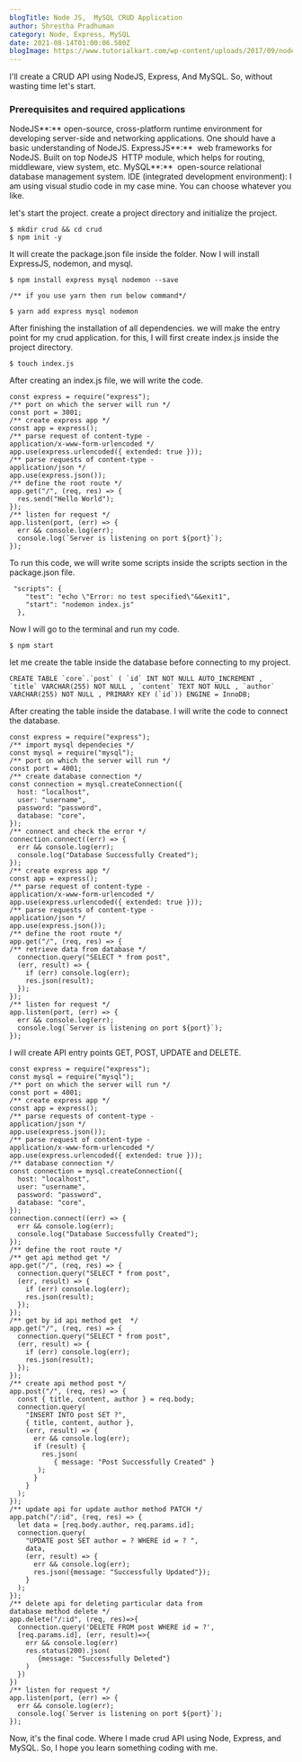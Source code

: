 ```yaml
---
blogTitle: Node JS,  MySQL CRUD Application
author: Shrestha Pradhuman
category: Node, Express, MySQL
date: 2021-08-14T01:00:06.580Z
blogImage: https://www.tutorialkart.com/wp-content/uploads/2017/09/nodejs-mysql.png
---
```

I'll create a CRUD API using NodeJS, Express, And MySQL. So, without wasting time let's start.

### Prerequisites and required applications

NodeJS**:** open-source, cross-platform runtime environment for developing server-side and networking applications. One should have a basic understanding of NodeJS.
ExpressJS**:**  web frameworks for NodeJS. Built on top NodeJS  HTTP module, which helps for routing, middleware, view system, etc.
MySQL**:**  open-source relational database management system.
IDE (integrated development environment): I am using visual studio code in my case mine. You can choose whatever you like.

let's start the project. create a project directory and initialize the project.

```
$ mkdir crud && cd crud
$ npm init -y
```

It will create the package.json file inside the folder. Now I will install ExpressJS, nodemon, and mysql.

```
$ npm install express mysql nodemon --save

/** if you use yarn then run below command*/
                    
$ yarn add express mysql nodemon
```

After finishing the installation of all dependencies. we will make the entry point for my crud application. for this, I will first create index.js inside the project directory.

```
$ touch index.js
```

After creating an index.js file, we will write the code.

```
const express = require("express");
/** port on which the server will run */
const port = 3001;
/** create express app */
const app = express();
/** parse request of content-type - 
application/x-www-form-urlencoded */
app.use(express.urlencoded({ extended: true }));
/** parse requests of content-type - 
application/json */
app.use(express.json());
/** define the root route */
app.get("/", (req, res) => {
  res.send("Hello World");
});
/** listen for request */
app.listen(port, (err) => {
  err && console.log(err);
  console.log(`Server is listening on port ${port}`);
});
```

To run this code, we will write some scripts inside the scripts section in the package.json file. 

```
 "scripts": {
    "test": "echo \"Error: no test specified\"&&exit1",
    "start": "nodemon index.js"
  },
```

Now I will go to the terminal and run my code.

```
$ npm start
```

let me create the table inside the database before connecting to my project.

```
CREATE TABLE `core`.`post` ( `id` INT NOT NULL AUTO_INCREMENT , 
`title` VARCHAR(255) NOT NULL , `content` TEXT NOT NULL , `author` 
VARCHAR(255) NOT NULL , PRIMARY KEY (`id`)) ENGINE = InnoDB;
```

After creating the table inside the database. I will write the code to connect the database.

```
const express = require("express");
/** import mysql dependecies */
const mysql = require("mysql");
/** port on which the server will run */
const port = 4001;
/** create database connection */
const connection = mysql.createConnection({
  host: "localhost",
  user: "username",
  password: "password",
  database: "core",
});
/** connect and check the error */
connection.connect((err) => {
  err && console.log(err);
  console.log("Database Successfully Created");
});
/** create express app */
const app = express();
/** parse request of content-type - 
application/x-www-form-urlencoded */
app.use(express.urlencoded({ extended: true }));
/** parse requests of content-type - 
application/json */
app.use(express.json());
/** define the root route */
app.get("/", (req, res) => {
/** retrieve data from database */
  connection.query("SELECT * from post", 
  (err, result) => {
    if (err) console.log(err);
    res.json(result);
  });
});
/** listen for request */
app.listen(port, (err) => {
  err && console.log(err);
  console.log(`Server is listening on port ${port}`);
});
```

I will create API entry points GET, POST, UPDATE and DELETE.

```
const express = require("express");
const mysql = require("mysql");
/** port on which the server will run */
const port = 4001;
/** create express app */
const app = express();
/** parse requests of content-type - 
application/json */
app.use(express.json());
/** parse request of content-type - 
application/x-www-form-urlencoded */
app.use(express.urlencoded({ extended: true }));
/** database connection */
const connection = mysql.createConnection({
  host: "localhost",
  user: "username",
  password: "password",
  database: "core",
});
connection.connect((err) => {
  err && console.log(err);
  console.log("Database Successfully Created");
});
/** define the root route */
/** get api method get */
app.get("/", (req, res) => {
  connection.query("SELECT * from post",
  (err, result) => {
    if (err) console.log(err);
    res.json(result);
  });
});
/** get by id api method get  */
app.get("/", (req, res) => {
  connection.query("SELECT * from post", 
  (err, result) => {
    if (err) console.log(err);
    res.json(result);
  });
});
/** create api method post */
app.post("/", (req, res) => {
  const { title, content, author } = req.body;
  connection.query(
    "INSERT INTO post SET ?",
    { title, content, author },
    (err, result) => {
      err && console.log(err);
      if (result) {
        res.json(
           { message: "Post Successfully Created" }
       );
      }
    }
  );
});
/** update api for update author method PATCH */
app.patch("/:id", (req, res) => {
  let data = [req.body.author, req.params.id];
  connection.query(
    "UPDATE post SET author = ? WHERE id = ? ",
    data,
    (err, result) => {
      err && console.log(err);
      res.json({message: "Successfully Updated"});
    }
  );
});
/** delete api for deleting particular data from 
database method delete */
app.delete("/:id", (req, res)=>{
  connection.query('DELETE FROM post WHERE id = ?', 
  [req.params.id], (err, result)=>{
    err && console.log(err)
    res.status(200).json(
       {message: "Successfully Deleted"}
    )
  })
})
/** listen for request */
app.listen(port, (err) => {
  err && console.log(err);
  console.log(`Server is listening on port ${port}`);
});
```

Now, it's the final code. Where I made crud API using Node, Express, and MySQL. So, I hope you learn something coding with me.